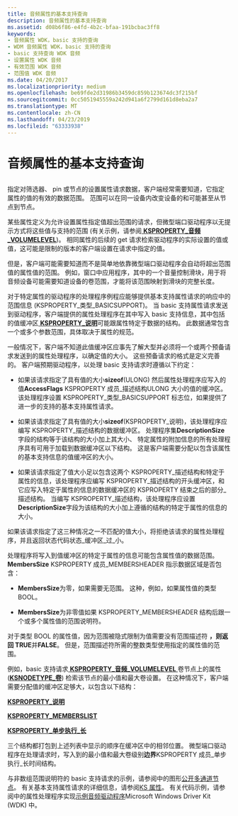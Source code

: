 ```yaml
---
title: 音频属性的基本支持查询
description: 音频属性的基本支持查询
ms.assetid: d08b6f86-e4fd-4b2c-bfaa-191bcbac3ff8
keywords:
- 音频属性 WDK，basic 支持的查询
- WDM 音频属性 WDK，basic 支持的查询
- basic 支持查询 WDK 音频
- 设置属性 WDK 音频
- 有效范围 WDK 音频
- 范围值 WDK 音频
ms.date: 04/20/2017
ms.localizationpriority: medium
ms.openlocfilehash: be69fde2d31986b3459dc859b123674dc3f215bf
ms.sourcegitcommit: 0cc5051945559a242d941a6f2799d161d8eba2a7
ms.translationtype: MT
ms.contentlocale: zh-CN
ms.lasthandoff: 04/23/2019
ms.locfileid: "63333938"
---
```

# <a name="basic-support-queries-for-audio-properties"></a>音频属性的基本支持查询


## <span id="basic_support_queries_for_audio_properties"></span><span id="BASIC_SUPPORT_QUERIES_FOR_AUDIO_PROPERTIES"></span>


指定对筛选器、 pin 或节点的设置属性请求数据，客户端经常需要知道，它指定属性的值的有效的数据范围。 范围可以在同一设备内改变设备的和可能甚至从节点到节点。

某些属性定义为允许设置属性指定值超出范围的请求，但微型端口驱动程序以无提示方式将这些值与支持的范围 (有关示例，请参阅[ **KSPROPERTY\_音频\_VOLUMELEVEL**](https://msdn.microsoft.com/library/windows/hardware/ff537309))。 相同属性的后续的 get 请求检索驱动程序的实际设置的值或值，这可能是限制的版本的客户端设置在请求中指定的值。

但是，客户端可能需要知道而不是简单地依靠微型端口驱动程序会自动将超出范围值的属性值的范围。 例如，窗口中应用程序，其中的一个音量控制滑块，用于将音频设备可能需要知道设备的卷范围，才能将该范围映射到滑块的完整长度。

对于特定属性的驱动程序的处理程序例程应能够提供基本支持属性请求的响应中的范围信息 (KSPROPERTY\_类型\_BASICSUPPORT)。 当 basic 支持属性请求发送到驱动程序，客户端提供的属性处理程序在其中写入 basic 支持信息，其中包括的值缓冲区[ **KSPROPERTY\_说明**](https://msdn.microsoft.com/library/windows/hardware/ff565132)可能跟属性特定于数据的结构。 此数据通常包含一个或多个参数范围，具体取决于属性的规范。

一般情况下，客户端不知道此值缓冲区应事先了解大型并必须将一个或两个预备请求发送到的属性处理程序，以确定值的大小。 这些预备请求的格式是定义完善的。 客户端预期驱动程序，以处理 basic 支持请求时遵循以下约定：

-   如果该请求指定了具有值的大小**sizeof**(ULONG) 然后属性处理程序应写入的值**AccessFlags** KSPROPERTY 成员\_描述结构ULONG 大小的值的缓冲区。 该处理程序设置 KSPROPERTY\_类型\_BASICSUPPORT 标志位，如果提供了进一步的支持的基本支持属性请求。

-   如果该请求指定了具有值的大小**sizeof**(KSPROPERTY\_说明)，该处理程序应编写 KSPROPERTY\_描述结构的数据缓冲区。 处理程序集**DescriptionSize**字段的结构等于该结构的大小加上其大小、 特定属性的附加信息的所有处理程序具有可用于加载到数据缓冲区以下结构。 这是客户端需要分配以包含该属性的基本支持信息的值缓冲区的大小。

-   如果该请求指定了值大小足以包含这两个 KSPROPERTY\_描述结构和特定于属性的信息，该处理程序应编写 KSPROPERTY\_描述结构的开头缓冲区，和它应写入特定于属性的信息的数据缓冲区的 KSPROPERTY 结束之后的部分\_描述结构。 当编写 KSPROPERTY\_描述结构，该处理程序应设置**DescriptionSize**字段为该结构的大小加上遵循的结构的特定于属性的信息的大小。

如果该请求指定了这三种情况之一不匹配的值大小，将拒绝该请求的属性处理程序，并且返回状态代码状态\_缓冲区\_过\_小。

处理程序将写入到值缓冲区的特定于属性的信息可能包含属性值的数据范围。 **MembersSize** KSPROPERTY 成员\_MEMBERSHEADER 指示数据区域是否包含：

-   **MembersSize**为零，如果需要无范围。 这种，例如，如果属性值的类型 BOOL。

-   **MembersSize**为非零值如果 KSPROPERTY\_MEMBERSHEADER 结构后跟一个或多个属性值的范围说明符。

对于类型 BOOL 的属性值，因为范围被隐式限制为值需要没有范围描述符 **，则返回 TRUE**并**FALSE**。 但是，范围描述符所需的整数类型使用指定的属性值的范围。

例如，basic 支持请求[ **KSPROPERTY\_音频\_VOLUMELEVEL** ](https://msdn.microsoft.com/library/windows/hardware/ff537309)卷节点上的属性 ([**KSNODETYPE\_卷**](https://msdn.microsoft.com/library/windows/hardware/ff537208)) 检索该节点的最小值和最大卷设置。 在这种情况下，客户端需要分配值的缓冲区足够大，以包含以下结构：

[**KSPROPERTY\_说明**](https://msdn.microsoft.com/library/windows/hardware/ff565132)

[**KSPROPERTY\_MEMBERSLIST**](https://msdn.microsoft.com/library/windows/hardware/ff565190)

[**KSPROPERTY\_单步执行\_长**](https://msdn.microsoft.com/library/windows/hardware/ff565631)

三个结构都打包到上述列表中显示的顺序在缓冲区中的相邻位置。 微型端口驱动程序在处理请求时，写入到的最小值和最大卷级别**边界**KSPROPERTY 成员\_单步执行\_长时间结构。

与非数组范围说明符的 basic 支持请求的示例，请参阅中的图形[公开多通道节点](exposing-multichannel-nodes.md)。 有关基本支持属性请求的详细信息，请参阅[KS 属性](https://msdn.microsoft.com/library/windows/hardware/ff567671)。 有关代码示例，请参阅中的属性处理程序实现[示例音频驱动程序](sample-audio-drivers.md)Microsoft Windows Driver Kit (WDK) 中。

 

 




